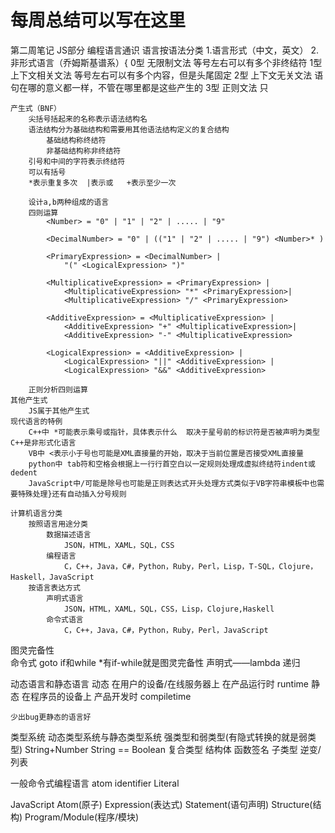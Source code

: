 # 每周总结可以写在这里
第二周笔记 JS部分
编程语言通识
	语言按语法分类
		1.语言形式（中文，英文）
		2.非形式语言（乔姆斯基谱系）{
			0型		无限制文法 
				等号左右可以有多个非终结符
			1型		上下文相关文法
				等号左右可以有多个内容，但是头尾固定
			2型		上下文无关文法
				语句在哪的意义都一样，不管在哪里都是这些产生的
			3型		正则文法
				只
			
	产生式（BNF）
		尖括号括起来的名称表示语法结构名
		语法结构分为基础结构和需要用其他语法结构定义的复合结构
			基础结构称终结符
			非基础结构称非终结符
		引号和中间的字符表示终结符
		可以有括号
		*表示重复多次  |表示或   +表示至少一次
		
		设计a,b两种组成的语言
		四则运算
			<Number> = "0" | "1" | "2" | ..... | "9"

			<DecimalNumber> = "0" | (("1" | "2" | ..... | "9") <Number>* )

			<PrimaryExpression> = <DecimalNumber> |
				"(" <LogicalExpression> ")"

			<MultiplicativeExpression> = <PrimaryExpression> | 
				<MultiplicativeExpression> "*" <PrimaryExpression>| 
				<MultiplicativeExpression> "/" <PrimaryExpression>

			<AdditiveExpression> = <MultiplicativeExpression> | 
				<AdditiveExpression> "+" <MultiplicativeExpression>| 
				<AdditiveExpression> "-" <MultiplicativeExpression>

			<LogicalExpression> = <AdditiveExpression> | 
				<LogicalExpression> "||" <AdditiveExpression> | 
				<LogicalExpression> "&&" <AdditiveExpression>
				
		正则分析四则运算
	其他产生式
		JS属于其他产生式
	现代语言的特例
		C++中 *可能表示乘号或指针，具体表示什么  取决于星号前的标识符是否被声明为类型	C++是非形式化语言
		VB中 <表示小于号也可能是XML直接量的开始，取决于当前位置是否接受XML直接量		
		python中 tab符和空格会根据上一行行首空白以一定规则处理成虚拟终结符indent或dedent
		JavaScript中/可能是除号也可能是正则表达式开头处理方式类似于VB字符串模板中也需要特殊处理}还有自动插入分号规则
		
	计算机语言分类
		按照语言用途分类
			数据描述语言
				JSON，HTML，XAML，SQL，CSS
			编程语言
				C，C++，Java，C#，Python，Ruby，Perl，Lisp，T-SQL，Clojure，Haskell，JavaScript
		按语言表达方式
			声明式语言
				JSON，HTML，XAML，SQL，CSS，Lisp，Clojure,Haskell
			命令式语言
				C，C++，Java，C#，Python，Ruby，Perl，JavaScript
	
图灵完备性	
	命令式
		goto
		if和while
		*有if-while就是图灵完备性
	声明式——lambda
		递归
		
动态语言和静态语言
	动态
		在用户的设备/在线服务器上
		在产品运行时
		runtime
	静态
		在程序员的设备上
		产品开发时
		compiletime
	
	少出bug更静态的语言好
	
类型系统
	动态类型系统与静态类型系统
	强类型和弱类型(有隐式转换的就是弱类型)
		String+Number
		String == Boolean
	复合类型
		结构体
		函数签名
	子类型
		逆变/列表
	
一般命令式编程语言
	atom
		identifier
		Literal
		
JavaScript
	Atom(原子)
	Expression(表达式)
	Statement(语句声明)
	Structure(结构)
	Program/Module(程序/模块)
	
	
	
	
	
	